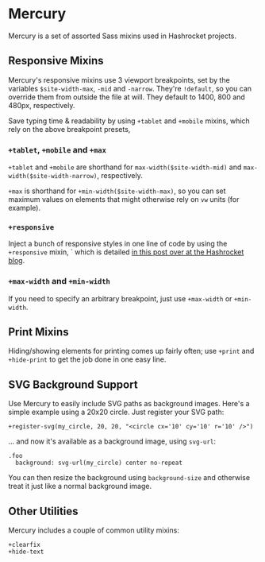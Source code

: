 # Mercury

Mercury is a set of assorted Sass mixins used in Hashrocket projects.

## Responsive Mixins

Mercury's responsive mixins use 3 viewport breakpoints, set by the variables `$site-width-max`, `-mid` and `-narrow`. They're `!default`, so you can override them from outside the file at will. They default to 1400, 800 and 480px, respectively.

Save typing time & readability by using `+tablet` and `+mobile` mixins, which rely on the above breakpoint presets, 

### `+tablet`, `+mobile` and `+max`

`+tablet` and `+mobile` are shorthand for `max-width($site-width-mid)` and `max-width($site-width-narrow)`, respectively.

`+max` is shorthand for `+min-width($site-width-max)`, so you can set maximum values on elements that might otherwise rely on `vw` units (for example).

### `+responsive`

Inject a bunch of responsive styles in one line of code by using the `+responsive` mixin, ` which is detailed [in this post over at the Hashrocket blog](http://hashrocket.com/blog/posts/drop-in-responsive-styles-with-sass).

### `+max-width` and `+min-width`

If you need to specify an arbitrary breakpoint, just use `+max-width` or `+min-width`.

## Print Mixins

Hiding/showing elements for printing comes up fairly often; use `+print` and `+hide-print` to get the job done in one easy line.

## SVG Background Support

Use Mercury to easily include SVG paths as background images. Here's a simple example using a 20x20 circle. Just register your SVG path:

```
+register-svg(my_circle, 20, 20, "<circle cx='10' cy='10' r='10' />")
```

... and now it's available as a background image, using `svg-url`:

```
.foo
  background: svg-url(my_circle) center no-repeat
```

You can then resize the background using `background-size` and otherwise treat it just like a normal background image.

## Other Utilities

Mercury includes a couple of common utility mixins:

```
+clearfix
+hide-text
```
